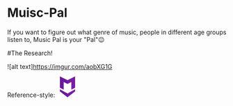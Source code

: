 # Muisc-Pal
If you want to figure out what genre of music, people in different age groups listen to, Music Pal is your "Pal"😉

#The Research!

![alt text]https://imgur.com/aobXG1G

Reference-style: 
![alt text][logo]

[logo]: https://github.com/adam-p/markdown-here/raw/master/src/common/images/icon48.png "Logo Title Text 2"
